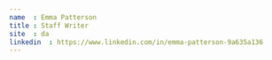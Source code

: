 ```yaml
---
name  : Emma Patterson
title : Staff Writer
site  : da
linkedin  : https://www.linkedin.com/in/emma-patterson-9a635a136
---
```

